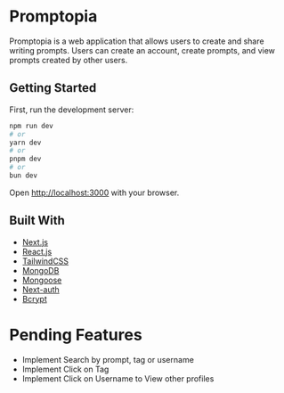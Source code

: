 # Promptopia

Promptopia is a web application that allows users to create and share writing prompts. Users can create an account, create prompts, and view prompts created by other users.

## Getting Started

First, run the development server:

```bash
npm run dev
# or
yarn dev
# or
pnpm dev
# or
bun dev
```

Open [http://localhost:3000](http://localhost:3000) with your browser.

## Built With

-   [Next.js](https://nextjs.org/)
-   [React.js](https://react.dev/)
-   [TailwindCSS](https://tailwindcss.com/)
-   [MongoDB](https://www.mongodb.com/)
-   [Mongoose](https://mongoosejs.com/)
-   [Next-auth](https://next-auth.js.org/)
-   [Bcrypt](https://www.npmjs.com/package/bcrypt)

# Pending Features

-   Implement Search by prompt, tag or username
-   Implement Click on Tag
-   Implement Click on Username to View other profiles
